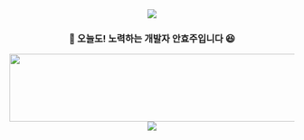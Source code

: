 <div align="center">
  <img src="https://capsule-render.vercel.app/api?type=waving&color=CAF4FF&height=150&section=header" />

  ### 🙌 오늘도! 노력하는 개발자 안효주입니다 😆

<a href="https://www.gitanimals.org/en_US?utm_medium=image&utm_source=anju0210&utm_content=line">
  <img
    src="https://render.gitanimals.org/lines/anju0210"
    width="600"
    height="120"
  />
</a>
  <img src="https://capsule-render.vercel.app/api?type=waving&color=A0DEFF&height=150&section=footer" />

</div>

<!--
**anju0210/anju0210** is a ✨ _special_ ✨ repository because its `README.md` (this file) appears on your GitHub profile.

Here are some ideas to get you started:

- 🔭 I’m currently working on ...
- 🌱 I’m currently learning ...
- 👯 I’m looking to collaborate on ...
- 🤔 I’m looking for help with ...
- 💬 Ask me about ...
- 📫 How to reach me: ...
- 😄 Pronouns: ...
- ⚡ Fun fact: ...
-->
